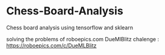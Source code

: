 # Chess-Board-Analysis

Chess board analysis using tensorflow and sklearn 

solving the problems of roboepics.com DueMlBlitz chalenge : https://roboepics.com/c/DueMLBlitz


